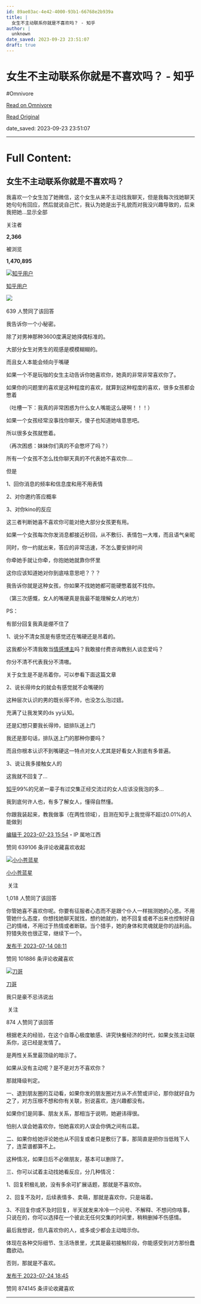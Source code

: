 ```yaml
---
id: 89ae03ac-4e42-4000-93b1-66768e2b939a
title: |
  女生不主动联系你就是不喜欢吗？ - 知乎
author: |
  unknown
date_saved: 2023-09-23 23:51:07
draft: true
---
```


# 女生不主动联系你就是不喜欢吗？ - 知乎
#Omnivore

[Read on Omnivore](https://omnivore.app/me/https-www-zhihu-com-question-604637424-answer-3127289139-18ac54fdefa)

[Read Original](https://www.zhihu.com/question/604637424/answer/3127289139)

date_saved: 2023-09-23 23:51:07


--- 

# Full Content: 

## 女生不主动联系你就是不喜欢吗？

我喜欢一个女生加了她微信，这个女生从来不主动找我聊天，但是我每次找她聊天她句句有回应，然后就说自己忙，我认为她是出于礼貌而对我没兴趣导致的，后来我把她…显示全部 ​

关注者

**2,366**

被浏览

**1,470,895**

[![知乎用户](https://proxy-prod.omnivore-image-cache.app/0x0,sYavlFW1IsYJVXSj2p81HitVIki0N0S4Rpk2ATM28UcI/https://pic1.zhimg.com/v2-abed1a8c04700ba7d72b45195223e0ff_l.jpg?source=1940ef5c)](https://www.zhihu.com/people/1d769b0a9eac7e0ba60d49fcaaedf4c5)

[知乎用户](https://www.zhihu.com/people/1d769b0a9eac7e0ba60d49fcaaedf4c5)

​![](https://proxy-prod.omnivore-image-cache.app/0x0,sEQaOWrSM4sYxMszrQ6lhsM51WgM5AvlqxCkeG6GJZz4/https://pic1.zhimg.com/v2-4812630bc27d642f7cafcd6cdeca3d7a.jpg?source=88ceefae)

639 人赞同了该回答

我告诉你一个小秘密。

除了对男神那种3600度满足她择偶标准的。

大部分女生对男生的观感是模模糊糊的。

而且女人本能会倾向于嘴硬

如果一个不是玩咖的女生主动告诉你她喜欢你，她真的非常非常喜欢你了。

如果你的问题里的喜欢是这种程度的喜欢，就算到这种程度的喜欢，很多女孩都会憋着

（吐槽一下：我真的非常困惑为什么女人嘴能这么硬啊！！！）

如果一个女孩经常没事找你聊天，傻子也知道她啥意思吧。

所以很多女孩就憋着。

（再次困惑：妹妹你们真的不会憋坏了吗？）

所有一个女孩不怎么找你聊天真的不代表她不喜欢你....

但是

1、回你消息的频率和信息度和用不用表情

2、对你邀约答应概率

3、对你kino的反应

这三者判断她喜不喜欢你可能对绝大部分女孩更有用。

如果一个女孩每次你发消息都接近秒回，从不敷衍、表情包一大堆，而且语气亲昵

同时，你一约就出来，答应的非常迅速，不怎么要安排时间

你牵她手就让你牵，你抱她她就靠你怀里

这你应该知道她对你到底啥意思吧？？？

我告诉你就是这种女孩，你如果不找她她都可能硬憋着就不找你。

（第三次感慨，女人的嘴硬真是我最不能理解女人的地方）

[](https://zhuanlan.zhihu.com/p/626477604)

[](https://www.zhihu.com/question/29167084/answer/2780481837)

[](https://zhuanlan.zhihu.com/p/627001903)

PS：

有部分回复我真是绷不住了

1、说分不清女孩是有感觉还在嘴硬还是吊着的。

这我都分不清我敢当[情感博主](https://www.zhihu.com/search?q=%E6%83%85%E6%84%9F%E5%8D%9A%E4%B8%BB&search%5Fsource=Entity&hybrid%5Fsearch%5Fsource=Entity&hybrid%5Fsearch%5Fextra=%7B%22sourceType%22%3A%22answer%22%2C%22sourceId%22%3A3127289139%7D)吗？我敢接付费咨询教别人谈恋爱吗？

你分不清不代表我分不清嗷。

关于女生是不是吊着你，可以参看下面这篇文章

[](https://zhuanlan.zhihu.com/p/636229261)

2、说长得帅女的就会有感觉就不会嘴硬的

这种层次认识的男的既长得不帅，也没怎么泡过妞。

充满了让我发笑的ds yy认知。

还是幻想只要我长得帅，妞排队送上门

我还是那句话，排队送上门的那种你要吗？

而且你根本认识不到嘴硬这一特点对女人尤其是好看女人到底有多普遍。

3、说让我多接触女人的

这我就不回复了...

[知乎](https://www.zhihu.com/search?q=%E7%9F%A5%E4%B9%8E&search%5Fsource=Entity&hybrid%5Fsearch%5Fsource=Entity&hybrid%5Fsearch%5Fextra=%7B%22sourceType%22%3A%22answer%22%2C%22sourceId%22%3A3127289139%7D)99%的兄弟一辈子有过交集正经交流过的女人应该没我泡的多...

我到底何许人也，有多了解女人，懂得自然懂。

你跟我装起来，教我做事（在两性领域），目测在知乎上我觉得不超过0.01%的人能做到

[编辑于 2023-07-23 15:54](https://www.zhihu.com/question/604637424/answer/3127289139)・IP 属地江西

​赞同 639​​106 条评论​收藏​喜欢收起​

[![小小苍蓝星](https://proxy-prod.omnivore-image-cache.app/0x0,s4Fyk9UOMf2euDUvm75Kb-3SB7FU05esoB7wATXqhfyY/https://picx.zhimg.com/v2-ba2f61eb938573b6e317c66e33a90777_l.jpg?source=1940ef5c)](https://www.zhihu.com/people/52-65-35-56)

[小小苍蓝星](https://www.zhihu.com/people/52-65-35-56)

​ 关注

1,018 人赞同了该回答

你管她喜不喜欢你呢。你要有征服者心态而不是跟个仆人一样揣测她的心思。不用管她什么态度，你想找她聊天就找，想约她就约，她不回复或者不出来也控制好自己的情绪，不用过于热情或者断联。当个猎手，她的身体和灵魂就是你的战利品。狩猎失败也很正常，继续下一个。

[发布于 2023-07-14 08:11](https://www.zhihu.com/question/604637424/answer/3118670133)

​赞同 1018​​86 条评论​收藏​喜欢

[![刀哥](https://proxy-prod.omnivore-image-cache.app/0x0,snJqzZnM_gY9sowlSZsRARPjJ2N1qk7alsImxqIkRHUs/https://pic1.zhimg.com/v2-f583e3f04f45fb327e96a7595a4da068_l.jpg?source=1940ef5c)](https://www.zhihu.com/people/91-80-70-75)

[刀哥](https://www.zhihu.com/people/91-80-70-75)

我只是豪不忌讳说出

​ 关注

874 人赞同了该回答

根据老夫的经验，在这个自尊心极度敏感、讲究快餐经济的时代，如果女孩主动联系你，这已经是发情了。

是两性关系里最顶级的暗示了。

如果从没有主动呢？是不是对方不喜欢你？

那就降级判定。

一、退到朋友圈的互动看，如果你发的朋友圈对方从不点赞或评论，那你就好自为之了，对方压根不想和你有关联，别说喜欢，连兴趣都没有。

如果你们是同事、朋友关系，那相当于说明，她避讳得很。

怕别人误会她喜欢你，怕她喜欢的人误会你俩之间有瓜葛。

二、如果你给她评论她也从不回复或者只是敷衍了事，那简直是把你当低贱下人了，连菜谱都算不上。

这种情况，如果日后不必做朋友，基本可以删除了。

三、你可以试着主动找她看反应，分几种情况：

1、回复积极礼貌，没有多余可扩展话题，那就是不喜欢你。

2、回复不及时，后续表情多、卖萌，那就是喜欢你，只是端着。

3、不回复你或不及时回复，半天就发来冷冷一个问号、不解释、不想问你啥事，只说在的，你可以选择在一个彼此无任何交集的时间里，稍稍删掉不伤感情。

最后我想说，但凡喜欢你的人，或多或少都会主动暗示你。

体现在各种交际细节、生活场景里，尤其是最初接触阶段，你能感受到对方那份蠢蠢欲动。

否则，那就是不喜欢。

[发布于 2023-07-24 18:45](https://www.zhihu.com/question/604637424/answer/3133786232)

​赞同 874​​145 条评论​收藏​喜欢

---

